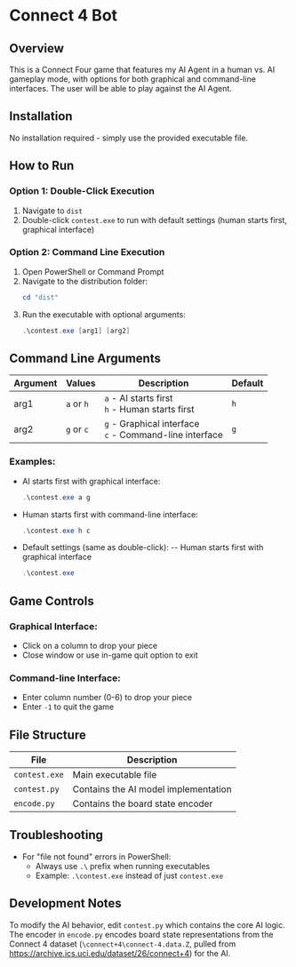 # Connect 4 Bot

## Overview
This is a Connect Four game that features my AI Agent in a human vs. AI gameplay mode, with options for both graphical and command-line interfaces. The user will be able to play against the AI Agent.

## Installation
No installation required - simply use the provided executable file.

## How to Run

### Option 1: Double-Click Execution
1. Navigate to `dist`
2. Double-click `contest.exe` to run with default settings (human starts first, graphical interface)

### Option 2: Command Line Execution
1. Open PowerShell or Command Prompt
2. Navigate to the distribution folder:
   ```powershell
   cd "dist"
   ```
3. Run the executable with optional arguments:
   ```powershell
   .\contest.exe [arg1] [arg2]
   ```

## Command Line Arguments

| Argument | Values | Description | Default |
|----------|--------|-------------|---------|
| arg1 | `a` or `h` | `a` - AI starts first<br>`h` - Human starts first | `h` |
| arg2 | `g` or `c` | `g` - Graphical interface<br>`c` - Command-line interface | `g` |

### Examples:
- AI starts first with graphical interface:
  ```powershell
  .\contest.exe a g
  ```
- Human starts first with command-line interface:
  ```powershell
  .\contest.exe h c
  ```
- Default settings (same as double-click):
-- Human starts first with graphical interface
  ```powershell
  .\contest.exe
  ```

## Game Controls
### Graphical Interface:
- Click on a column to drop your piece
- Close window or use in-game quit option to exit

### Command-line Interface:
- Enter column number (0-6) to drop your piece
- Enter `-1` to quit the game

## File Structure
| File | Description |
|------|-------------|
| `contest.exe` | Main executable file |
| `contest.py` | Contains the AI model implementation |
| `encode.py` | Contains the board state encoder |

## Troubleshooting
- For "file not found" errors in PowerShell:
  - Always use `.\` prefix when running executables
  - Example: `.\contest.exe` instead of just `contest.exe`

## Development Notes
To modify the AI behavior, edit `contest.py` which contains the core AI logic. The encoder in `encode.py` encodes board state representations from the Connect 4 dataset (`\connect+4\connect-4.data.Z`, pulled from https://archive.ics.uci.edu/dataset/26/connect+4) for the AI.
